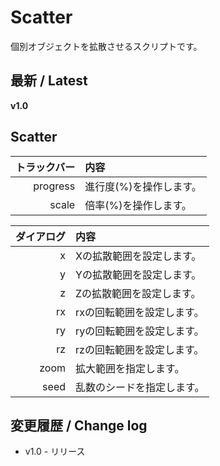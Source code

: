 # Scatter

個別オブジェクトを拡散させるスクリプトです。

## 最新 / Latest

**v1.0**

## Scatter

| トラックバー | 内容 |
| -: | :- |
| progress | 進行度(%)を操作します。 |
| scale | 倍率(%)を操作します。 |

| ダイアログ | 内容 |
| -: | :- |
| x | Xの拡散範囲を設定します。 |
| y | Yの拡散範囲を設定します。 |
| z | Zの拡散範囲を設定します。 |
| rx | rxの回転範囲を設定します。 |
| ry | ryの回転範囲を設定します。 |
| rz | rzの回転範囲を設定します。 |
| zoom | 拡大範囲を指定します。 |
| seed | 乱数のシードを指定します。 |

## 変更履歴 / Change log

- v1.0 - リリース

